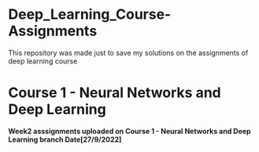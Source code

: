 # Deep_Learning_Course-Assignments
This repository was made just to save my solutions on the assignments of deep learning course <br>
<h1><b>Course 1 - Neural Networks and Deep Learning</b></h1>
<b>Week2 asssignments uploaded on Course 1 - Neural Networks and Deep Learning branch Date[27/9/2022]</b>
